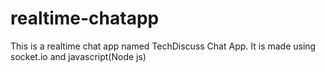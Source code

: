 # realtime-chatapp
This is a realtime chat app named TechDiscuss Chat App.
It is made using socket.io and javascript(Node js)
